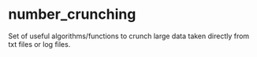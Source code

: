 # number_crunching
Set of useful algorithms/functions to crunch large data taken directly from txt files or log files.
